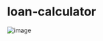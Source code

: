 # loan-calculator

![image](https://github.com/Vanshul-Dahiya/loan-calculator/assets/97304314/8caf7e2b-5bed-4d76-bc14-c62a3dd870d1)
